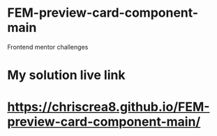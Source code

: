# FEM-preview-card-component-main
Frontend mentor challenges

# My solution live link
# https://chriscrea8.github.io/FEM-preview-card-component-main/
